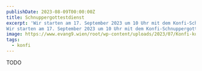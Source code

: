```yaml
---
publishDate: 2023-08-09T00:00:00Z
title: Schnuppergottestdienst
excerpt: 'Wir starten am 17. September 2023 um 10 Uhr mit dem Konfi-Schnuppergottesdienst mit anschließender Anmeldemöglichkeit. Du hast ihn verpasst oder kannst an dem Sonntag nicht? Dann melde dich per Mail an: pfarrer@evang9.wien.
Wir starten am 17. September 2023 um 10 Uhr mit dem Konfi-Schnuppergottesdienst mit anschließender Anmeldemöglichkeit. Du hast ihn verpasst oder kannst an dem Sonntag nicht? Dann melde dich per Mail an: pfarrer@evang9.wien.'  
image: https://www.evang9.wien/root/wp-content/uploads/2023/07/Konfi-kurs-2324-724x1024.png
tags:
  - konfi  
---
```

TODO